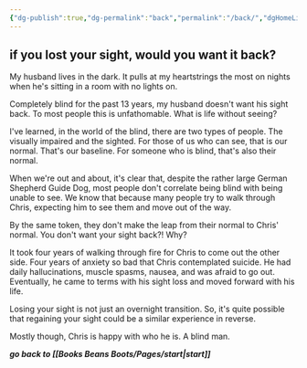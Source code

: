 ```yaml
---
{"dg-publish":true,"dg-permalink":"back","permalink":"/back/","dgHomeLink":true,"dgPassFrontmatter":false}
---
```



## if you lost your sight, would you want it back?

My husband lives in the dark. It pulls at my heartstrings the most on nights when he's sitting in a room with no lights on. 

Completely blind for the past 13 years, my husband doesn't want his sight back. To most people this is unfathomable. What is life without seeing?

I've learned, in the world of the blind, there are two types of people. The visually impaired and the sighted. For those of us who can see, that is our normal. That's our baseline. For someone who is blind, that's also their normal.

When we're out and about, it's clear that, despite the rather large German Shepherd Guide Dog, most people don't correlate being blind with being unable to see. We know that because many people try to walk through Chris, expecting him to see them and move out of the way. 

By the same token, they don't make the leap from their normal to Chris' normal. You don't want your sight back?! Why?

It took four years of walking through fire for Chris to come out the other side. Four years of anxiety so bad that Chris contemplated suicide. He had daily hallucinations, muscle spasms, nausea, and was afraid to go out. Eventually, he came to terms with his sight loss and moved forward with his life.

Losing your sight is not just an overnight transition. So, it's quite possible that regaining your sight could be a similar experience in reverse.

Mostly though, Chris is happy with who he is. A blind man.

***go back to [[Books Beans Boots/Pages/start|start]]***